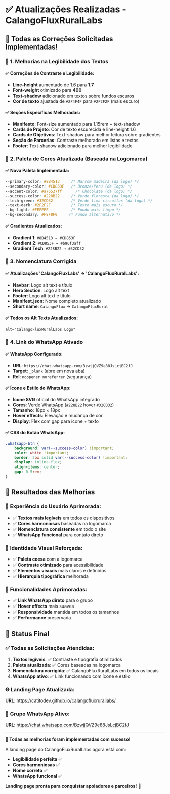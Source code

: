 # ✅ Atualizações Realizadas - CalangoFluxRuralLabs

## 🎯 **Todas as Correções Solicitadas Implementadas!**

### 📝 **1. Melhorias na Legibilidade dos Textos**

#### ✅ **Correções de Contraste e Legibilidade:**
- **Line-height** aumentado de 1.6 para **1.7**
- **Font-weight** otimizado para **400** 
- **Text-shadow** adicionado em textos sobre fundos escuros
- **Cor de texto** ajustada de `#2F4F4F` para `#2F2F2F` (mais escuro)

#### ✅ **Seções Específicas Melhoradas:**
- **Manifesto**: Font-size aumentado para 1.15rem + text-shadow
- **Cards de Projeto**: Cor de texto escurecida e line-height 1.6
- **Cards de Objetivos**: Text-shadow para melhor leitura sobre gradientes
- **Seção de Parcerias**: Contraste melhorado em listas e textos
- **Footer**: Text-shadow adicionado para melhor legibilidade

### 🎨 **2. Paleta de Cores Atualizada (Baseada na Logomarca)**

#### ✅ **Nova Paleta Implementada:**
```css
--primary-color: #8B4513     /* Marrom madeira (da logo) */
--secondary-color: #CD853F   /* Bronze/Peru (da logo) */
--accent-color: #a76537ff      /* Chocolate (da logo) */
--success-color: #228B22     /* Verde floresta (da logo) */
--tech-green: #32CD32        /* Verde lima circuitos (da logo) */
--text-dark: #2F2F2F         /* Texto mais escuro */
--bg-light: #FEFEFE          /* Fundo mais limpo */
--bg-secondary: #F8F8F0     /* Fundo alternativo */
```

#### ✅ **Gradientes Atualizados:**
- **Gradient 1**: `#8B4513 → #CD853F`
- **Gradient 2**: `#CD853F → #b96f3aff`
- **Gradient Tech**: `#228B22 → #32CD32`

### 📝 **3. Nomenclatura Corrigida**

#### ✅ **Atualizações 'CalangoFluxLabs' → 'CalangoFluxRuralLabs':**
- **Navbar**: Logo alt text e título
- **Hero Section**: Logo alt text 
- **Footer**: Logo alt text e título
- **Manifest.json**: Nome completo atualizado
- **Short name**: `CalangoFlux` → `CalangoFluxRural`

#### ✅ **Todos os Alt Texts Atualizados:**
```html
alt="CalangoFluxRuralLabs Logo"
```

### 📱 **4. Link do WhatsApp Ativado**

#### ✅ **WhatsApp Configurado:**
- **URL**: `https://chat.whatsapp.com/BzwjjQVZ9e88JsLcjBC2fJ`
- **Target**: `_blank` (abre em nova aba)
- **Rel**: `noopener noreferrer` (segurança)

#### ✅ **Ícone e Estilo do WhatsApp:**
- **Ícone SVG** oficial do WhatsApp integrado
- **Cores**: Verde WhatsApp (`#228B22` hover `#32CD32`)
- **Tamanho**: 18px × 18px
- **Hover effects**: Elevação e mudança de cor
- **Display**: Flex com gap para ícone + texto

#### ✅ **CSS do Botão WhatsApp:**
```css
.whatsapp-btn {
    background: var(--success-color) !important;
    color: white !important;
    border: 2px solid var(--success-color) !important;
    display: inline-flex;
    align-items: center;
    gap: 0.5rem;
}
```

## 🌟 **Resultados das Melhorias**

### 📱 **Experiência do Usuário Aprimorada:**
- ✅ **Textos mais legíveis** em todos os dispositivos
- ✅ **Cores harmoniosas** baseadas na logomarca
- ✅ **Nomenclatura consistente** em todo o site
- ✅ **WhatsApp funcional** para contato direto

### 🎨 **Identidade Visual Reforçada:**
- ✅ **Paleta coesa** com a logomarca
- ✅ **Contraste otimizado** para acessibilidade
- ✅ **Elementos visuais** mais claros e definidos
- ✅ **Hierarquia tipográfica** melhorada

### 🔧 **Funcionalidades Aprimoradas:**
- ✅ **Link WhatsApp direto** para o grupo
- ✅ **Hover effects** mais suaves
- ✅ **Responsividade** mantida em todos os tamanhos
- ✅ **Performance** preservada

## 🚀 **Status Final**

### ✅ **Todas as Solicitações Atendidas:**
1. **Textos legíveis**: ✅ Contraste e tipografia otimizados
2. **Paleta atualizada**: ✅ Cores baseadas na logomarca
3. **Nomenclatura corrigida**: ✅ CalangoFluxRuralLabs em todos os locais
4. **WhatsApp ativo**: ✅ Link funcionando com ícone e estilo

### 🌐 **Landing Page Atualizada:**
**URL**: https://catitodev.github.io/calangofluxrurallabs/

### 📱 **Grupo WhatsApp Ativo:**
**URL**: https://chat.whatsapp.com/BzwjjQVZ9e88JsLcjBC2fJ

---

**🎉 Todas as melhorias foram implementadas com sucesso!**

A landing page do CalangoFluxRuralLabs agora está com:
- **Legibilidade perfeita** ✅
- **Cores harmoniosas** ✅  
- **Nome correto** ✅
- **WhatsApp funcional** ✅

**Landing page pronta para conquistar apoiadores e parceiros!** 🌟